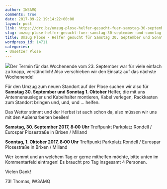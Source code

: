 ```yaml
---
author: IW3AMQ
comments: true
date: 2017-09-22 19:14:22+00:00
layout: post
link: https://drc.bz/umzug-plose-helfer-gesucht-fuer-samstag-30-september-und-sonntag-1-oktober/
slug: umzug-plose-helfer-gesucht-fuer-samstag-30-september-und-sonntag-1-oktober
title: Umzug Plose - Helfer gesucht für Samstag 30. September und Sonntag 1. Oktober
wordpress_id: 14711
categories:
- Umsetzer Plose
---
```


![](https://drc.bz/wp-content/uploads/2017/09/20160607_Norden_5-768x1024.jpg)Der Termin für das Wochenende vom 23. September war für viele einfach zu knapp, verständlich! Also verschieben wir den Einsatz auf das nächste Wochenende!

Für den Umzug zum neuen Standort auf der Plose suchen wir also für **Samstag 30. September und Sonntag 1. Oktober** Helfer, die mit uns Antennenausleger und Kabelhalter montieren, Kabel verlegen, Rackkasten zum Standort bringen und, und, und ... helfen.

Das Wetter stimmt und der Herbst ist auch schon da, also müssen wir uns mit den Außenarbeiten beeilen!

**Samstag, 30. September 2017, 8:00 Uhr** Treffpunkt Parkplatz Rondell / Eurospar Plosestraße in Brixen / Milland

**Sonntag, 1. Oktober 2017, 8:00 Uhr** Treffpunkt Parkplatz Rondell / Eurospar Plosestraße in Brixen / Milland

Wer kommt und an welchem Tag er gerne mithelfen möchte, bitte unten im Kommentarfeld eintragen! Es braucht pro Tag insgesamt 4 Personen.

Vielen Dank!

73! Thomas, IW3AMQ
